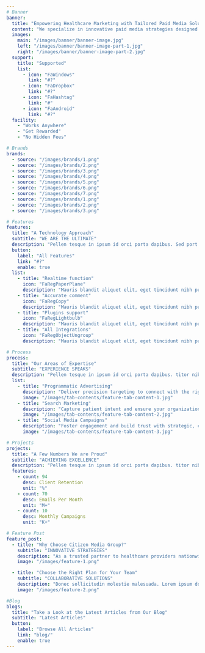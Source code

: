 ```yaml
---
# Banner
banner:
  title: "Empowering Healthcare Marketing with Tailored Paid Media Solutions"
  content: "We specialize in innovative paid media strategies designed exclusively for hospitals and healthcare organizations. Let us help you drive measurable outcomes, strengthen your brand, and build lasting connections with your community through targeted, data-driven campaigns."
  images:
    main: "/images/banner/banner-image.jpg"
    left: "/images/banner/banner-image-part-1.jpg"
    right: "/images/banner/banner-image-part-2.jpg"
  support:
    title: "Supported"
    list:
      - icon: "FaWindows"
        link: "#?"
      - icon: "FaDropbox"
        link: "#?"
      - icon: "FaHashtag"
        link: "#"
      - icon: "FaAndroid"
        link: "#?"
  facility:
    - "Works Anywhere"
    - "Get Rewarded"
    - "No Hidden Fees"

# Brands
brands:
  - source: "/images/brands/1.png"
  - source: "/images/brands/2.png"
  - source: "/images/brands/3.png"
  - source: "/images/brands/4.png"
  - source: "/images/brands/5.png"
  - source: "/images/brands/6.png"
  - source: "/images/brands/7.png"
  - source: "/images/brands/1.png"
  - source: "/images/brands/2.png"
  - source: "/images/brands/3.png"

# Features
features:
  title: "A Technology Approach"
  subtitle: "WE ARE THE ULTIMATE"
  description: "Pellen tesque in ipsum id orci porta dapibus. Sed port titor nibh. Vivamus accumsan tincidunt. Vestibulum ac diam sit amet quam vehicula"
  button:
    label: "All Features"
    link: "#?"
    enable: true
  list:
    - title: "Realtime function"
      icon: "FaRegPaperPlane"
      description: "Mauris blandit aliquet elit, eget tincidunt nibh pulvinar a. Mauris blandit aliquet elit, eget tincidunt pulvinar a. Curabitur aliquet quam id dui posuere"
    - title: "Accurate comment"
      icon: "FaRegCopy"
      description: "Mauris blandit aliquet elit, eget tincidunt nibh pulvinar a. Mauris blandit aliquet elit, eget tincidunt pulvinar a. Curabitur aliquet quam id dui posuere"
    - title: "Plugins support"
      icon: "FaRegLightbulb"
      description: "Mauris blandit aliquet elit, eget tincidunt nibh pulvinar a. Mauris blandit aliquet elit, eget tincidunt pulvinar a. Curabitur aliquet quam id dui posuere"
    - title: "All Integrations"
      icon: "FaRegObjectUngroup"
      description: "Mauris blandit aliquet elit, eget tincidunt nibh pulvinar a. Mauris blandit aliquet elit, eget tincidunt pulvinar a. Curabitur aliquet quam id dui posuere"

# Process
process:
  title: "Our Areas of Expertise"
  subtitle: "EXPERIENCE SPEAKS"
  description: "Pellen tesque in ipsum id orci porta dapibus. titor nibh. Vivamus accumsan tincidunt."
  list:
    - title: "Programmatic Advertising"
      description: "Deliver precision targeting to connect with the right audience at the right time using healthcare-specific programmatic platforms. Our approach includes unique condition-based and HCP targeting capabilities that outperform general market omnichannel DSPs like Trade Desk or DV360, ensuring unparalleled results for healthcare marketers."
      image: "/images/tab-contents/feature-tab-content-1.jpg"
    - title: "Search Marketing"
      description: "Capture patient intent and ensure your organization ranks prominently in search results"
      image: "/images/tab-contents/feature-tab-content-2.jpg"
    - title: "Social Media Campaigns"
      description: "Foster engagement and build trust with strategic, community-focused outreach."
      image: "/images/tab-contents/feature-tab-content-3.jpg"

# Projects
projects:
  title: "A Few Numbers We are Proud"
  subtitle: "ACHIEVING EXCELLENCE"
  description: "Pellen tesque in ipsum id orci porta dapibus. titor nibh. Vivamus accumsan tincidunt. Vestibulum ac diam sit amet quam vehicula elementum"
  features:
    - count: 94
      desc: Client Retention
      unit: "%"
    - count: 70
      desc: Emails Per Month
      unit: "M+"
    - count: 10
      desc: Monthly Campaigns
      unit: "K+"

# Feature Post
feature_post:
  - title: "Why Choose Citizen Media Group?"
    subtitle: "INNOVATIVE STRATEGIES"
    description: "As a trusted partner to healthcare providers nationwide, we combine deep industry expertise with advanced marketing innovation. Our tailored solutions in programmatic advertising, search, and social media deliver transformational results that align with your organization’s goals."
    image: "/images/feature-1.png"

  - title: "Choose the Right Plan for Your Team"
    subtitle: "COLLABORATIVE SOLUTIONS"
    description: "Donec sollicitudin molestie malesuada. Lorem ipsum dolor sit imperdiet et, porttitor at sem. Pellentesque in ipsum id orci porta dapibus. Curabitur aliquet quam id dui posuere blandit. Proin eget elementum sed sit amet dui. Nulla porttitor accumsan tincidunt. Proin eget tortor risus."
    image: "/images/feature-2.png"

#Blog
blogs:
  title: "Take a Look at the Latest Articles from Our Blog"
  subtitle: "Latest Articles"
  button:
    label: "Browse All Articles"
    link: "blog/"
    enable: true
---
```

